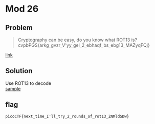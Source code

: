 # Mod 26
## Problem
> Cryptography can be easy, do you know what ROT13 is? cvpbPGS{arkg_gvzr_V'yy_gel_2_ebhaqf_bs_ebg13_MAZyqFQj}

[link](https://play.picoctf.org/practice/challenge/144)
## Solution
Use ROT13 to decode  
[sample](https://gchq.github.io/CyberChef/#recipe=ROT13(true,true,false,13)&input=Y3ZwYlBHU3thcmtnX2d2enJfVid5eV9nZWxfMl9lYmhhcWZfYnNfZWJnMTNfTUFaeXFGUWp9)
## flag
`picoCTF{next_time_I'll_try_2_rounds_of_rot13_ZNMldSDw}`